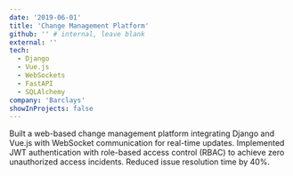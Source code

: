 ```yaml
---
date: '2019-06-01'
title: 'Change Management Platform'
github: '' # internal, leave blank
external: ''
tech:
  - Django
  - Vue.js
  - WebSockets
  - FastAPI
  - SQLAlchemy
company: 'Barclays'
showInProjects: false
---
```


Built a web-based change management platform integrating Django and Vue.js with WebSocket communication for real-time updates. Implemented JWT authentication with role-based access control (RBAC) to achieve zero unauthorized access incidents. Reduced issue resolution time by 40%.
